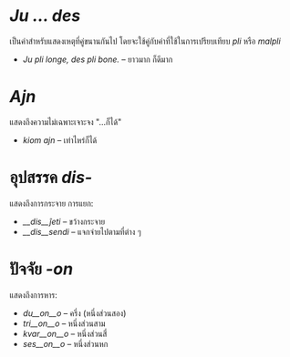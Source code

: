 # *Ju … des*

เป็นคำสำหรับแสดงเหตุที่คู่ขนานกันไป โดยจะใช้คู่กับคำที่ใช้ในการเปรียบเทียบ *pli* หรือ *malpli*

- *Ju pli longe, des pli bone.* – ยาวมาก ก็ดีมาก
 

# *Ajn*

แสดงถึงความไม่เฉพาะเจาะจง "...ก็ได้"

- *kiom ajn* – เท่าไหร่ก็ได้
 

# อุปสรรค *dis-*

แสดงถึงการกระจาย การแยก:

- *__dis__ĵeti* – ขว้างกระจาย
- *__dis__sendi* – แจกจ่ายไปตามที่ต่าง ๆ
 

# ปัจจัย *-on*

แสดงถึงการหาร:

- *du__on__o*   – ครึ่ง (หนึ่งส่วนสอง)
- *tri__on__o*  – หนึ่งส่วนสาม
- *kvar__on__o* – หนึ่งส่วนสี่
- *ses__on__o*  – หนึ่งส่วนหก
 
